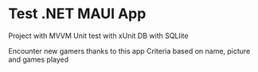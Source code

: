 # Test .NET MAUI App
 Project with MVVM
Unit test with xUnit
DB with SQLlite

Encounter new gamers thanks to this app
Criteria based on name, picture and games played

